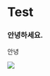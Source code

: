 # Test

### 안녕하세요.

안녕

![](https://news.nate.com/view/photo?url=https://thumbnews.nateimg.co.kr/view610///news.nateimg.co.kr/orgImg/ts/2021/04/05/869695_604625_49_org.jpg)
